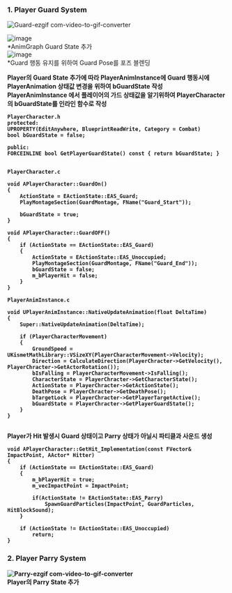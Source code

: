 ### 1. Player Guard System<br>
![Guard-ezgif com-video-to-gif-converter](https://github.com/showhohxc/Unreal5/assets/98040028/e81b90b8-153b-4d7d-9c66-621ee945ab1e)<br/>

![image](https://github.com/showhohxc/Unreal5/assets/98040028/c81552ef-933f-4f6b-8d62-bed7e702263f)<br/>
*AnimGraph Guard State 추가  <br/>
![image](https://github.com/showhohxc/Unreal5/assets/98040028/a4f5551f-93ae-4122-8013-de5938712850)<br/>
*Guard 행동 유지를 위하여 Guard Pose를 포즈 블렌딩  <br/>

<strong> Player의 Guard State 추가에 따라 PlayerAnimInstance에 Guard 행동시에 PlayerAnimation 상태값 변경을 위하여 bGuardState 작성  <br/>
<strong> PlayerAnimInstance 에서 플레이어의 가드 상태값을 알기위하여 PlayerCharacter의 bGuardState를 인라인 함수로 작성  <br/>
```
PlayerCharacter.h
protected:
UPROPERTY(EditAnywhere, BlueprintReadWrite, Category = Combat)
bool bGuardState = false;

public:
FORCEINLINE bool GetPlayerGuardState() const { return bGuardState; }


PlayerCharacter.c

void APlayerCharacter::GuardOn()
{
	ActionState = EActionState::EAS_Guard;
	PlayMontageSection(GuardMontage, FName("Guard_Start"));

	bGuardState = true;
}

void APlayerCharacter::GuardOFF()
{
	if (ActionState == EActionState::EAS_Guard)
	{
		ActionState = EActionState::EAS_Unoccupied;
		PlayMontageSection(GuardMontage, FName("Guard_End"));
		bGuardState = false;
		m_bPlayerHit = false;
	}
}

PlayerAnimInstance.c

void UPlayerAnimInstance::NativeUpdateAnimation(float DeltaTime)
{
	Super::NativeUpdateAnimation(DeltaTime);

	if (PlayerCharacterMovement)
	{
		GroundSpeed = UKismetMathLibrary::VSizeXY(PlayerCharacterMovement->Velocity);
		Direction = CalculateDirection(PlayerChracter->GetVelocity(), PlayerChracter->GetActorRotation());
		bIsFalling = PlayerCharacterMovement->IsFalling();
		CharacterState = PlayerChracter->GetCharacterState();
		ActionState = PlayerChracter->GetActionState();
		DeathPose = PlayerChracter->GetDeathPose();
		bTargetLock = PlayerChracter->GetPlayerTargetActive();
		bGuardState = PlayerChracter->GetPlayerGuardState();
	}
}


```

<strong> Player가 Hit 발생시 Guard 상태이고 Parry 상태가 아닐시 파티클과 사운드 생성  <br/>
```
void APlayerCharacter::GetHit_Implementation(const FVector& ImpactPoint, AActor* Hitter)
{
	if (ActionState == EActionState::EAS_Guard)
	{
		m_bPlayerHit = true;
		m_vecImpactPoint = ImpactPoint;

		if(ActionState != EActionState::EAS_Parry)
			SpawnGuardParticles(ImpactPoint, GuardParticles, HitBlockSound);
	}

	if (ActionState != EActionState::EAS_Unoccupied) 
		return;
}
```

### 2. Player Parry System<br>
![Parry-ezgif com-video-to-gif-converter](https://github.com/showhohxc/Unreal5/assets/98040028/383e2749-af3d-4a33-9bad-50a867641272)<br/>
<strong> Player의 Parry State 추가 <br/>
